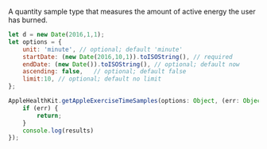 A quantity sample type that measures the amount of active energy the user has burned.

```javascript
let d = new Date(2016,1,1);
let options = {
    unit: 'minute',	// optional; default 'minute'
    startDate: (new Date(2016,10,1)).toISOString(), // required
    endDate: (new Date()).toISOString(), // optional; default now
    ascending: false,	// optional; default false
    limit:10, // optional; default no limit
};
```

```javascript
AppleHealthKit.getAppleExerciseTimeSamples(options: Object, (err: Object, results: Object) => {
    if (err) {
        return;
    }
    console.log(results)
});
```